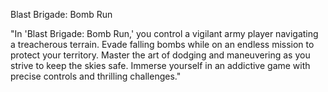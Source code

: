 Blast Brigade: Bomb Run

"In 'Blast Brigade: Bomb Run,' you control a vigilant army player navigating a treacherous terrain. Evade falling bombs while on an endless mission to protect your territory. Master the art of dodging and maneuvering as you strive to keep the skies safe. Immerse yourself in an addictive game with precise controls and thrilling challenges."